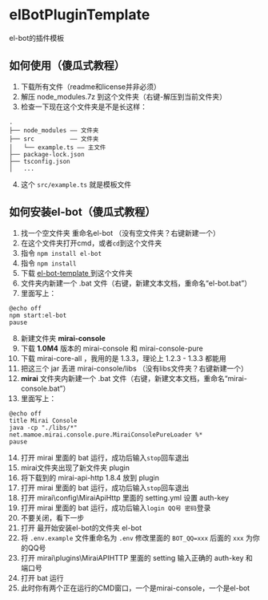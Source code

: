 # elBotPluginTemplate
el-bot的插件模板
## 如何使用（傻瓜式教程）
1. 下载所有文件（readme和license并非必须）
2. 解压 node_modules.7z 到这个文件夹（右键-解压到当前文件夹）
1. 检查一下现在这个文件夹是不是长这样：
```
.
├── node_modules —— 文件夹
├── src          —— 文件夹
│   └── example.ts —— 主文件
├── package-lock.json
├── tsconfig.json
│   ...
```
4. 这个 `src/example.ts` 就是模板文件
## 如何安装el-bot（傻瓜式教程）
1. 找一个空文件夹 重命名el-bot （没有空文件夹？右键新建一个）
1. 在这个文件夹打开cmd，或者`cd`到这个文件夹
1. 指令 `npm install el-bot`
1. 指令 `npm install`
2. 下载 [el-bot-template
](https://github.com/ElpsyCN/el-bot-template) 到这个文件夹
2. 文件夹内新建一个 .bat 文件（右键，新建文本文档，重命名“el-bot.bat”）
2. 里面写上：
```
@echo off
npm start:el-bot
pause
```
8. 新建文件夹 **mirai-console**
3. 下载 **1.0M4** 版本的 mirai-console 和 mirai-console-pure
3. 下载 mirai-core-all ，我用的是 1.3.3，理论上 1.2.3 - 1.3.3 都能用
4. 把这三个 jar 丢进 mirai-console/libs （没有libs文件夹？右键新建一个）
4. **mirai** 文件夹内新建一个 .bat 文件（右键，新建文本文档，重命名“mirai-console.bat”）
8. 里面写上：
```
@echo off
title Mirai Console
java -cp "./libs/*" net.mamoe.mirai.console.pure.MiraiConsolePureLoader %*
pause
```
14. 打开 mirai 里面的 bat 运行，成功后输入`stop`回车退出
5. mirai文件夹出现了新文件夹 plugin
5. 将下载到的 mirai-api-http 1.8.4 放到 plugin
5. 打开 mirai 里面的 bat 运行，成功后输入`stop`回车退出
5. 打开 mirai\config\MiraiApiHttp 里面的 setting.yml 设置 auth-key
5. 打开 mirai 里面的 bat 运行，成功后输入`login QQ号 密码`登录
5. 不要关闭，看下一步
6. 打开 最开始安装el-bot的文件夹 el-bot
6. 将 `.env.example` 文件重命名为 `.env` 修改里面的 `BOT_QQ=xxx` 后面的 `xxx` 为你的QQ号
6. 打开 mirai\plugins\MiraiAPIHTTP 里面的 setting 输入正确的 auth-key 和 端口号
6. 打开 bat 运行
7. 此时你有两个正在运行的CMD窗口，一个是mirai-console，一个是el-bot
